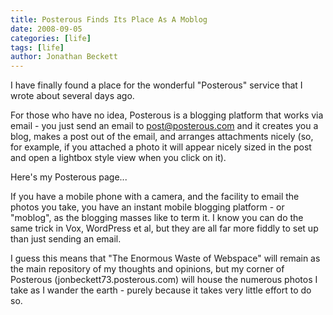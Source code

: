 ```yaml
---
title: Posterous Finds Its Place As A Moblog
date: 2008-09-05
categories: [life]
tags: [life]
author: Jonathan Beckett
---
```


I have finally found a place for the wonderful "Posterous" service that I wrote about several days ago.

For those who have no idea, Posterous is a blogging platform that works via email - you just send an email to post@posterous.com and it creates you a blog, makes a post out of the email, and arranges attachments nicely (so, for example, if you attached a photo it will appear nicely sized in the post and open a lightbox style view when you click on it).

Here's my Posterous page...

If you have a mobile phone with a camera, and the facility to email the photos you take, you have an instant mobile blogging platform - or "moblog", as the blogging masses like to term it. I know you can do the same trick in Vox, WordPress et al, but they are all far more fiddly to set up than just sending an email.

I guess this means that "The Enormous Waste of Webspace" will remain as the main repository of my thoughts and opinions, but my corner of Posterous (jonbeckett73.posterous.com) will house the numerous photos I take as I wander the earth - purely because it takes very little effort to do so.